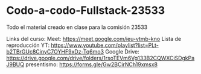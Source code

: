 # Codo-a-codo-Fullstack-23533
Todo el material creado en clase para la comisión 23533

Links del curso:
Meet: https://meet.google.com/ieu-vtmb-kno
Lista de reproducción YT: https://www.youtube.com/playlist?list=PLt-b2TBrGUc8CinyC7OYHF9xDz-Tq6mo3
Google Drive: https://drive.google.com/drive/folders/1rsoTEVm6Vg133B2CQWXCiSDgkPaJ9BUQ
presentismo: https://forms.gle/Gw2BCirNCh19xmsx8
